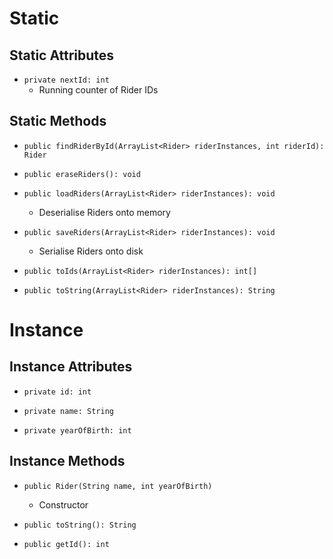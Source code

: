 # Static
## Static Attributes
- `private nextId: int`
	- Running counter of Rider IDs
## Static Methods
- `public findRiderById(ArrayList<Rider> riderInstances, int riderId): Rider`

- `public eraseRiders(): void`
- `public loadRiders(ArrayList<Rider> riderInstances): void`
	- Deserialise Riders onto memory
- `public saveRiders(ArrayList<Rider> riderInstances): void`
	- Serialise Riders onto disk

- `public toIds(ArrayList<Rider> riderInstances): int[]`
- `public toString(ArrayList<Rider> riderInstances): String`
# Instance
## Instance Attributes
- `private id: int`

- `private name: String`
- `private yearOfBirth: int`
## Instance Methods
- `public Rider(String name, int yearOfBirth)`
	- Constructor

- `public toString(): String`
- `public getId(): int`